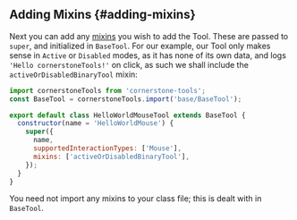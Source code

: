 ## Adding Mixins {#adding-mixins}

Next you can add any [mixins](../anatomy-of-a-tool/index.md#mixins) you wish to add the Tool. These are passed to `super`, and initialized in `BaseTool`. For our example, our Tool only makes sense in `Active` or `Disabled` modes, as it has none of its own data, and logs `'Hello cornerstoneTools!'` on click, as such we shall include the `activeOrDisabledBinaryTool` mixin:

```js
import cornerstoneTools from 'cornerstone-tools';
const BaseTool = cornerstoneTools.import('base/BaseTool');

export default class HelloWorldMouseTool extends BaseTool {
  constructor(name = 'HelloWorldMouse') {
    super({
      name,
      supportedInteractionTypes: ['Mouse'],
      mixins: ['activeOrDisabledBinaryTool'],
    });
  }
}
```

You need not import any mixins to your class file; this is dealt with in `BaseTool`.
